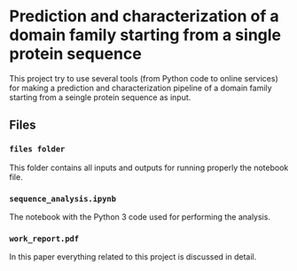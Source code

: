 # Prediction and characterization of a domain family starting from a single protein sequence

This project try to use several tools (from Python code to online services) for making a prediction and characterization pipeline of a domain family starting from a seingle protein sequence as input.

## Files

### `files folder`

This folder contains all inputs and outputs for running properly the notebook file.

### `sequence_analysis.ipynb`

The notebook with the Python 3 code used for performing the analysis.

### `work_report.pdf`

In this paper everything related to this project is discussed in detail.

